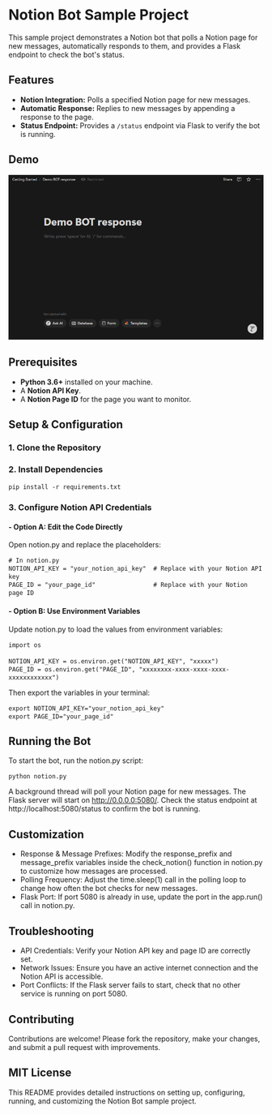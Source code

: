 # Notion Bot Sample Project

This sample project demonstrates a Notion bot that polls a Notion page for new messages, automatically responds to them, and provides a Flask endpoint to check the bot's status.

## Features

- **Notion Integration:** Polls a specified Notion page for new messages.
- **Automatic Response:** Replies to new messages by appending a response to the page.
- **Status Endpoint:** Provides a `/status` endpoint via Flask to verify the bot is running.

## Demo
![Notion Bot Demo](demo.gif)

## Prerequisites

- **Python 3.6+** installed on your machine.
- A **Notion API Key**.
- A **Notion Page ID** for the page you want to monitor.

## Setup & Configuration

### 1. Clone the Repository
### 2. Install Dependencies
```
pip install -r requirements.txt
```
### 3. Configure Notion API Credentials
#### - Option A: Edit the Code Directly
Open notion.py and replace the placeholders:
```
# In notion.py
NOTION_API_KEY = "your_notion_api_key"  # Replace with your Notion API key
PAGE_ID = "your_page_id"                # Replace with your Notion page ID
```
#### - Option B: Use Environment Variables
Update notion.py to load the values from environment variables:
```
import os

NOTION_API_KEY = os.environ.get("NOTION_API_KEY", "xxxxx")
PAGE_ID = os.environ.get("PAGE_ID", "xxxxxxxx-xxxx-xxxx-xxxx-xxxxxxxxxxxx")
```
Then export the variables in your terminal:
```
export NOTION_API_KEY="your_notion_api_key"
export PAGE_ID="your_page_id"
```

## Running the Bot
To start the bot, run the notion.py script:
```
python notion.py
```
A background thread will poll your Notion page for new messages.
The Flask server will start on http://0.0.0.0:5080/.
Check the status endpoint at http://localhost:5080/status to confirm the bot is running.

## Customization
- Response & Message Prefixes: Modify the response_prefix and message_prefix variables inside the check_notion() function in notion.py to customize how messages are processed.
- Polling Frequency: Adjust the time.sleep(1) call in the polling loop to change how often the bot checks for new messages.
- Flask Port: If port 5080 is already in use, update the port in the app.run() call in notion.py.

## Troubleshooting
- API Credentials: Verify your Notion API key and page ID are correctly set.
- Network Issues: Ensure you have an active internet connection and the Notion API is accessible.
- Port Conflicts: If the Flask server fails to start, check that no other service is running on port 5080.

## Contributing
Contributions are welcome! Please fork the repository, make your changes, and submit a pull request with improvements.

## MIT License
This README provides detailed instructions on setting up, configuring, running, and customizing the Notion Bot sample project.
